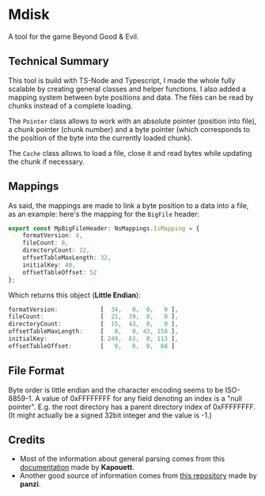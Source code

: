 # Mdisk
A tool for the game Beyond Good & Evil.

Technical Summary
-----------------
This tool is build with TS-Node and Typescript, I made the whole fully scalable by creating
general classes and helper functions. I also added a mapping system between byte positions
and data. The files can be read by chunks instead of a complete loading.

The `Pointer` class allows to work with an absolute pointer (position into file),
a chunk pointer (chunk number) and a byte pointer (which corresponds to the position
of the byte into the currently loaded chunk).

The `Cache` class allows to load a file, close it and read bytes while updating the chunk if necessary.

Mappings
--------
As said, the mappings are made to link a byte position to a data into a file,
as an example: here's the mapping for the `BigFile` header:

```typescript
export const MpBigFileHeader: NsMappings.IsMapping = {
    formatVersion: 4,
    fileCount: 8,
    directoryCount: 12,
    offsetTableMaxLength: 32,
    initialKey: 40,
    offsetTableOffset: 52
};
```
Which returns this object (**Little Endian**):
```typescript
formatVersion:            [  34,   0,  0,   0 ],
fileCount:                [  21,  39,  0,   0 ],
directoryCount:           [  15,  43,  0,   0 ],
offsetTableMaxLength:     [   0,   0, 43, 158 ],
initialKey:               [ 249,  63,  0, 113 ],
offsetTableOffset:        [   0,   0,  0,  68 ]
```

File Format
-----------
Byte order is little endian and the character encoding seems to be ISO-8859-1.
A value of 0xFFFFFFFF for any field denoting an index is a "null pointer". E.g.
the root directory has a parent directory index of 0xFFFFFFFF. (It might actually
be a signed 32bit integer and the value is -1.)


Credits
-------
* Most of the information about general parsing comes from this [documentation](https://gitlab.com/Kapouett/bge-formats-doc) made by **Kapouett**.
* Another good source of information comes from [this repository](https://github.com/panzi/bgebf) made by **panzi**.
